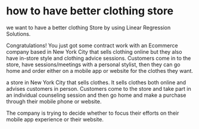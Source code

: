 # how to have better clothing store

we want to have a better clothing Store by using Linear Regression Solutions.

Congratulations! You just got some contract work with an Ecommerce company based in New York City that sells clothing online but they also have in-store style and clothing advice sessions. Customers come in to the store, have sessions/meetings with a personal stylist, then they can go home and order either on a mobile app or website for the clothes they want.

a store in New York City that sells clothes. It sells clothes both online and advises customers in person. Customers come to the store and take part in an individual counseling session and then go home and make a purchase through their mobile phone or website.

The company is trying to decide whether to focus their efforts on their mobile app experience or their website.
